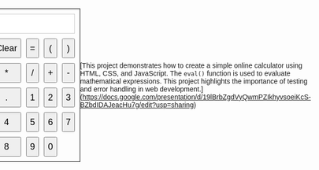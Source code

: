 <!DOCTYPE html>
<html lang="en">
<head>
    <meta charset="UTF-8">
    <meta name="viewport" content="width=device-width, initial-scale=1.0">
    <title>Calculator</title>
    <style>
        body {
            font-family: Arial, sans-serif;
            display: flex;
            align-items: center;
            justify-content: center;
            height: 100vh;
            margin: 0;
        }
        .calculator {
            border: 1px solid #000;
            padding: 10px;
            display: inline-block;
        }
        .display {
            width: 100%;
            height: 40px;
            text-align: right;
            margin-bottom: 10px;
            padding: 5px;
            font-size: 18px;
            border: 1px solid #ccc;
        }
        .buttons {
            display: grid;
            grid-template-columns: repeat(4, 1fr);
            gap: 10px;
        }
        .buttons button {
            width: 100%;
            height: 40px;
            font-size: 18px;
        }
    </style>
</head>
<body>
    <div class="calculator">
        <input type="text" class="display" id="display" readonly>
        <div class="buttons">
            <button onclick="clearDisplay()">Clear</button>
            <button onclick="appendCharacter('=')">=</button>
            <button onclick="appendCharacter('(')">(</button>
            <button onclick="appendCharacter(')')">)</button>
            <button onclick="appendCharacter('*')">*</button>
            <button onclick="appendCharacter('/')">/</button>
            <button onclick="appendCharacter('+')">+</button>
            <button onclick="appendCharacter('-')">-</button>
            <button onclick="appendCharacter('.')">.</button>
            <button onclick="appendCharacter('1')">1</button>
            <button onclick="appendCharacter('2')">2</button>
            <button onclick="appendCharacter('3')">3</button>
            <button onclick="appendCharacter('4')">4</button>
            <button onclick="appendCharacter('5')">5</button>
            <button onclick="appendCharacter('6')">6</button>
            <button onclick="appendCharacter('7')">7</button>
            <button onclick="appendCharacter('8')">8</button>
            <button onclick="appendCharacter('9')">9</button>
            <button onclick="appendCharacter('0')">0</button>
        </div>
    </div>

    <script>
        function clearDisplay() {
            document.getElementById('display').value = '';
        }

        function appendCharacter(character) {
            const display = document.getElementById('display');
            if (character === '=') {
                try {
                    display.value = eval(display.value);
                } catch {
                    display.value = 'Error';
                }
            } else {
                display.value += character;
            }
        }
    </script>
</body>
</html>


[This project demonstrates how to create a simple online calculator using HTML, CSS, and JavaScript. The `eval()` function is used to evaluate mathematical expressions. This project highlights the importance of testing and error handling in web development.]
(https://docs.google.com/presentation/d/19lBrbZgdVyQwmPZIkhyvsoeiKcS-BZbdIDAJeacHu7g/edit?usp=sharing)
